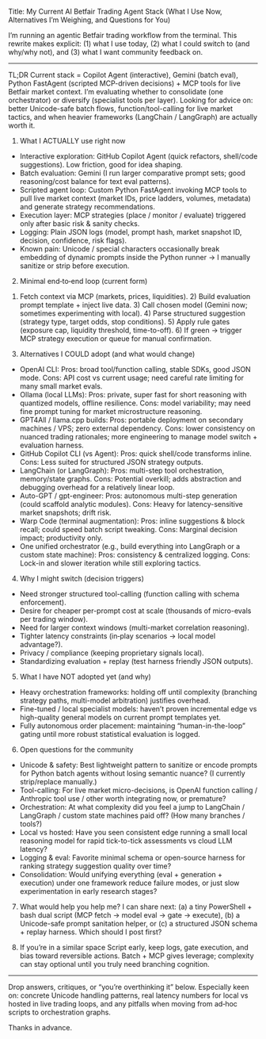Title: My Current AI Betfair Trading Agent Stack (What I Use Now, Alternatives I’m Weighing, and Questions for You)

I’m running an agentic Betfair trading workflow from the terminal. This rewrite makes explicit: (1) what I use today, (2) what I could switch to (and why/why not), and (3) what I want community feedback on.

---

TL;DR
Current stack = Copilot Agent (interactive), Gemini (batch eval), Python FastAgent (scripted MCP-driven decisions) + MCP tools for live Betfair market context. I’m evaluating whether to consolidate (one orchestrator) or diversify (specialist tools per layer). Looking for advice on: better Unicode-safe batch flows, function/tool-calling for live market tactics, and when heavier frameworks (LangChain / LangGraph) are actually worth it.

1. What I ACTUALLY use right now
- Interactive exploration: GitHub Copilot Agent (quick refactors, shell/code suggestions). Low friction, good for idea shaping.
- Batch evaluation: Gemini (I run larger comparative prompt sets; good reasoning/cost balance for text eval patterns).
- Scripted agent loop: Custom Python FastAgent invoking MCP tools to pull live market context (market IDs, price ladders, volumes, metadata) and generate strategy recommendations.
- Execution layer: MCP strategies (place / monitor / evaluate) triggered only after basic risk & sanity checks.
- Logging: Plain JSON logs (model, prompt hash, market snapshot ID, decision, confidence, risk flags).
- Known pain: Unicode / special characters occasionally break embedding of dynamic prompts inside the Python runner → I manually sanitize or strip before execution.

2. Minimal end‑to‑end loop (current form)
1) Fetch context via MCP (markets, prices, liquidities). 2) Build evaluation prompt template + inject live data. 3) Call chosen model (Gemini now; sometimes experimenting with local). 4) Parse structured suggestion (strategy type, target odds, stop conditions). 5) Apply rule gates (exposure cap, liquidity threshold, time-to-off). 6) If green → trigger MCP strategy execution or queue for manual confirmation.

3. Alternatives I COULD adopt (and what would change)
- OpenAI CLI: Pros: broad tool/function calling, stable SDKs, good JSON mode. Cons: API cost vs current usage; need careful rate limiting for many small market evals.
- Ollama (local LLMs): Pros: private, super fast for short reasoning with quantized models, offline resilience. Cons: model variability; may need fine prompt tuning for market microstructure reasoning.
- GPT4All / llama.cpp builds: Pros: portable deployment on secondary machines / VPS; zero external dependency. Cons: lower consistency on nuanced trading rationales; more engineering to manage model switch + evaluation harness.
- GitHub Copilot CLI (vs Agent): Pros: quick shell/code transforms inline. Cons: Less suited for structured JSON strategy outputs.
- LangChain (or LangGraph): Pros: multi-step tool orchestration, memory/state graphs. Cons: Potential overkill; adds abstraction and debugging overhead for a relatively linear loop.
- Auto-GPT / gpt-engineer: Pros: autonomous multi-step generation (could scaffold analytic modules). Cons: Heavy for latency-sensitive market snapshots; drift risk.
- Warp Code (terminal augmentation): Pros: inline suggestions & block recall; could speed batch script tweaking. Cons: Marginal decision impact; productivity only.
- One unified orchestrator (e.g., build everything into LangGraph or a custom state machine): Pros: consistency & centralized logging. Cons: Lock-in and slower iteration while still exploring tactics.

4. Why I might switch (decision triggers)
- Need stronger structured tool-calling (function calling with schema enforcement).
- Desire for cheaper per-prompt cost at scale (thousands of micro-evals per trading window).
- Need for larger context windows (multi-market correlation reasoning).
- Tighter latency constraints (in‑play scenarios → local model advantage?).
- Privacy / compliance (keeping proprietary signals local).
- Standardizing evaluation + replay (test harness friendly JSON outputs).

5. What I have NOT adopted yet (and why)
- Heavy orchestration frameworks: holding off until complexity (branching strategy paths, multi-model arbitration) justifies overhead.
- Fine-tuned / local specialist models: haven’t proven incremental edge vs high-quality general models on current prompt templates yet.
- Fully autonomous order placement: maintaining “human-in-the-loop” gating until more robust statistical evaluation is logged.

6. Open questions for the community
- Unicode & safety: Best lightweight pattern to sanitize or encode prompts for Python batch agents without losing semantic nuance? (I currently strip/replace manually.)
- Tool-calling: For live market micro-decisions, is OpenAI function calling / Anthropic tool use / other worth integrating now, or premature?
- Orchestration: At what complexity did you feel a jump to LangChain / LangGraph / custom state machines paid off? (How many branches / tools?)
- Local vs hosted: Have you seen consistent edge running a small local reasoning model for rapid tick-to-tick assessments vs cloud LLM latency?
- Logging & eval: Favorite minimal schema or open-source harness for ranking strategy suggestion quality over time?
- Consolidation: Would unifying everything (eval + generation + execution) under one framework reduce failure modes, or just slow experimentation in early research stages?

7. What would help you help me?
I can share next: (a) a tiny PowerShell + bash dual script (MCP fetch → model eval → gate → execute), (b) a Unicode-safe prompt sanitation helper, or (c) a structured JSON schema + replay harness. Which should I post first?

8. If you’re in a similar space
Script early, keep logs, gate execution, and bias toward reversible actions. Batch + MCP gives leverage; complexity can stay optional until you truly need branching cognition.

---

Drop answers, critiques, or “you’re overthinking it” below. Especially keen on: concrete Unicode handling patterns, real latency numbers for local vs hosted in live trading loops, and any pitfalls when moving from ad‑hoc scripts to orchestration graphs.

Thanks in advance.
